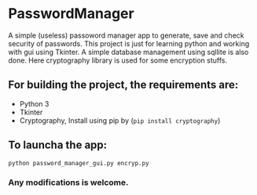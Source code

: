 # PasswordManager

A simple (useless) passoword manager app to generate, save and check security of passwords.
This project is just for learning python and working with gui using Tkinter. 
A simple database management using sqllite is also done.
Here cryptography library is used for some encryption stuffs.

## For building the project, the requirements are:
- Python 3
- Tkinter
- Cryptography, 
    Install using pip by (`pip install cryptography`)

## To launcha the app:
`python password_manager_gui.py encryp.py`

### Any modifications is welcome.

